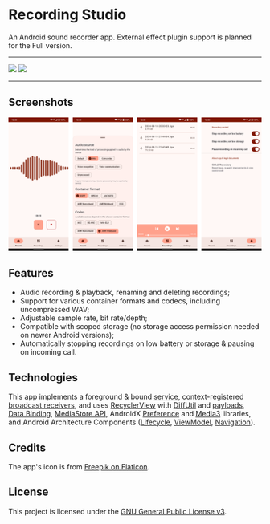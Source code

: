 # Recording Studio
An Android sound recorder app. External effect plugin support is planned for the Full version.

---
[<img src="https://fdroid.gitlab.io/artwork/badge/get-it-on.png" width="200px">](https://f-droid.org/en/packages/io.github.leonidius20.recorder.lite/)
[<img src="https://gitlab.com/IzzyOnDroid/repo/-/raw/master/assets/IzzyOnDroid2.png" width="200px">](https://apt.izzysoft.de/fdroid/index/apk/io.github.leonidius20.recorder.lite)


---

## Screenshots
![Screenshots collage](/docs/merged.png)

## Features
* Audio recording & playback, renaming and deleting recordings;
* Support for various container formats and codecs, including uncompressed WAV;
* Adjustable sample rate, bit rate/depth;
* Compatible with scoped storage (no storage access permission needed on newer Android versions);
* Automatically stopping recordings on low battery or storage & pausing on incoming call.

## Technologies
This app implements a foreground & bound <ins>service</ins>, context-registered <ins>broadcast receivers</ins>, and uses [RecyclerView](https://developer.android.com/develop/ui/views/layout/recyclerview) with [DiffUtil](https://developer.android.com/reference/androidx/recyclerview/widget/DiffUtil) and <ins>payloads</ins>, [Data Binding](https://developer.android.com/topic/libraries/data-binding), [MediaStore API](https://developer.android.com/training/data-storage/shared/media#media_store), AndroidX [Preference](https://developer.android.com/develop/ui/views/components/settings) and [Media3](https://developer.android.com/media/media3) libraries, and Android Architecture Components ([Lifecycle](https://developer.android.com/topic/libraries/architecture/lifecycle), [ViewModel](https://developer.android.com/topic/libraries/architecture/viewmodel), [Navigation](https://developer.android.com/jetpack/androidx/releases/navigation)).

## Credits
The app's icon is from [Freepik on Flaticon](https://www.flaticon.com/free-icons/studio).

## License 
This project is licensed under the [GNU General Public License v3](LICENSE).
